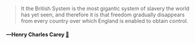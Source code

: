 > It the British System is the most gigantic system of slavery the world has yet seen, and therefore it is that freedom gradually disappears from every country over which England is enabled to obtain control.
  #### —Henry Charles Carey [:scroll:](undefined)